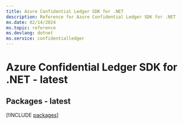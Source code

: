 ```yaml
---
title: Azure Confidential Ledger SDK for .NET
description: Reference for Azure Confidential Ledger SDK for .NET
ms.date: 02/14/2024
ms.topic: reference
ms.devlang: dotnet
ms.service: confidentialledger
---
```

# Azure Confidential Ledger SDK for .NET - latest
## Packages - latest
[!INCLUDE [packages](confidential-ledger-index.md)]